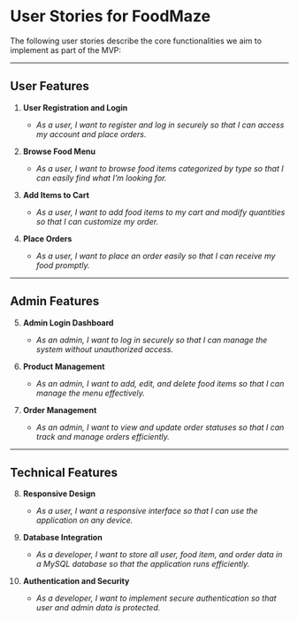 # User Stories for FoodMaze  

The following user stories describe the core functionalities we aim to implement as part of the MVP:

---

## User Features  
1. **User Registration and Login**  
   - *As a user, I want to register and log in securely so that I can access my account and place orders.*  

2. **Browse Food Menu**  
   - *As a user, I want to browse food items categorized by type so that I can easily find what I’m looking for.*  

3. **Add Items to Cart**  
   - *As a user, I want to add food items to my cart and modify quantities so that I can customize my order.*  

4. **Place Orders**
   - *As a user, I want to place an order easily so that I can receive my food promptly.*  

---

## Admin Features  
5. **Admin Login Dashboard**  
   - *As an admin, I want to log in securely so that I can manage the system without unauthorized access.*  

6. **Product Management**  
   - *As an admin, I want to add, edit, and delete food items so that I can manage the menu effectively.*  

7. **Order Management**  
   - *As an admin, I want to view and update order statuses so that I can track and manage orders efficiently.*  

---

## Technical Features  
8. **Responsive Design**  
   - *As a user, I want a responsive interface so that I can use the application on any device.*  

9. **Database Integration**  
   - *As a developer, I want to store all user, food item, and order data in a MySQL database so that the application runs efficiently.*  

10. **Authentication and Security**  
    - *As a developer, I want to implement secure authentication so that user and admin data is protected.*  
